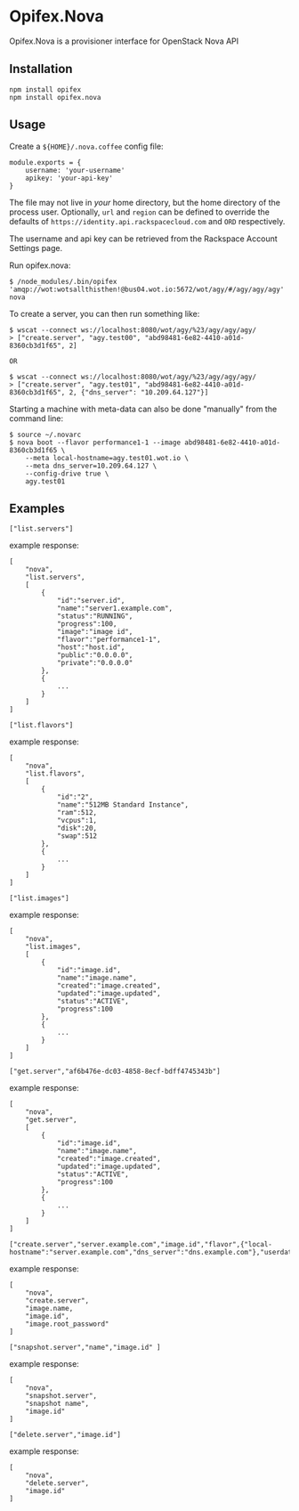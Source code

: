 Opifex.Nova
=============

Opifex.Nova is a provisioner interface for OpenStack Nova API

Installation
------------

	npm install opifex
	npm install opifex.nova

Usage
-----

Create a `${HOME}/.nova.coffee` config file:

	module.exports = {
		username: 'your-username'
		apikey: 'your-api-key'
	}

The file may not live in _your_ home directory, but the home directory of
the process user. Optionally, `url` and `region` can be defined to override
the defaults of `https://identity.api.rackspacecloud.com` and `ORD`
respectively.

The username and api key can be retrieved from the Rackspace Account Settings
page.

Run opifex.nova:

	$ /node_modules/.bin/opifex 'amqp://wot:wotsallthisthen!@bus04.wot.io:5672/wot/agy/#/agy/agy/agy' nova

To create a server, you can then run something like:

	$ wscat --connect ws://localhost:8080/wot/agy/%23/agy/agy/agy/
	> ["create.server", "agy.test00", "abd98481-6e82-4410-a01d-8360cb3d1f65", 2]

	OR

	$ wscat --connect ws://localhost:8080/wot/agy/%23/agy/agy/agy/
	> ["create.server", "agy.test01", "abd98481-6e82-4410-a01d-8360cb3d1f65", 2, {"dns_server": "10.209.64.127"}]

Starting a machine with meta-data can also be done "manually" from the command line:

	$ source ~/.novarc
	$ nova boot --flavor performance1-1 --image abd98481-6e82-4410-a01d-8360cb3d1f65 \
		--meta local-hostname=agy.test01.wot.io \
		--meta dns_server=10.209.64.127 \
		--config-drive true \
		agy.test01


Examples
--------

```
["list.servers"]
```

example response:
```
[
	"nova",
	"list.servers",
	[
		{
			"id":"server.id",
			"name":"server1.example.com",
			"status":"RUNNING",
			"progress":100,
			"image":"image id",
			"flavor":"performance1-1",
			"host":"host.id",
			"public":"0.0.0.0",
			"private":"0.0.0.0"
		},
		{
			...
		}
	]
]
```	

```
["list.flavors"]
```

example response:
```
[
	"nova",
	"list.flavors",
	[
		{
			"id":"2",
			"name":"512MB Standard Instance",
			"ram":512,
			"vcpus":1,
			"disk":20,
			"swap":512
		},
		{
			...
		}
	]
]
```

```
["list.images"]
```

example response:
```
[
	"nova",
	"list.images",
	[
		{
			"id":"image.id",
			"name":"image.name",
			"created":"image.created",
			"updated":"image.updated",
			"status":"ACTIVE",
			"progress":100
		},
		{
			...
		}
	]
]
```

```
["get.server","af6b476e-dc03-4858-8ecf-bdff4745343b"]
```

example response:
```
[
	"nova",
	"get.server",
	[
		{
			"id":"image.id",
			"name":"image.name",
			"created":"image.created",
			"updated":"image.updated",
			"status":"ACTIVE",
			"progress":100
		},
		{
			...
		}
	]
]
```

```
["create.server","server.example.com","image.id","flavor",{"local-hostname":"server.example.com","dns_server":"dns.example.com"},"userdata"]
```

example response:
```
[
	"nova",
	"create.server",
	"image.name,
	"image.id",
	"image.root_password"
]

```

```
["snapshot.server","name","image.id" ]
```

example response:
```
[
	"nova",
	"snapshot.server",
	"snapshot name",
	"image.id" 
]
```

```
["delete.server","image.id"]
```

example response:
```
[
	"nova",
	"delete.server",
	"image.id" 
]
```